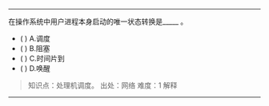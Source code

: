 ---
在操作系统中用户进程本身启动的唯一状态转换是_____ 。
- ( ) A.调度 
- ( ) B.阻塞 
- ( ) C.时间片到 
- ( ) D.唤醒

> 知识点：处理机调度。
> 出处：网络
> 难度：1
> 解释

---